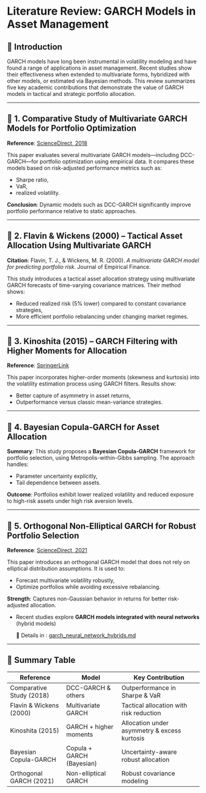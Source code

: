 # Literature Review: GARCH Models in Asset Management

## 🧠 Introduction

GARCH models have long been instrumental in volatility modeling and have found a range of applications in asset management. Recent studies show their effectiveness when extended to multivariate forms, hybridized with other models, or estimated via Bayesian methods. This review summarizes five key academic contributions that demonstrate the value of GARCH models in tactical and strategic portfolio allocation.

---

## 📘 1. Comparative Study of Multivariate GARCH Models for Portfolio Optimization

**Reference**: [ScienceDirect, 2018](https://www.sciencedirect.com/science/article/pii/S106294081830038X)

This paper evaluates several multivariate GARCH models—including DCC-GARCH—for portfolio optimization using empirical data. It compares these models based on risk-adjusted performance metrics such as:
- Sharpe ratio,
- VaR,
- realized volatility.

**Conclusion**: Dynamic models such as DCC-GARCH significantly improve portfolio performance relative to static approaches.

---

## 📗 2. Flavin & Wickens (2000) – Tactical Asset Allocation Using Multivariate GARCH

**Citation**: Flavin, T. J., & Wickens, M. R. (2000). _A multivariate GARCH model for predicting portfolio risk_. Journal of Empirical Finance.

This study introduces a tactical asset allocation strategy using multivariate GARCH forecasts of time-varying covariance matrices. Their method shows:
- Reduced realized risk (5% lower) compared to constant covariance strategies,
- More efficient portfolio rebalancing under changing market regimes.

---

## 📙 3. Kinoshita (2015) – GARCH Filtering with Higher Moments for Allocation

**Reference**: [SpringerLink](https://link.springer.com/article/10.1007/s00181-014-0871-1)

This paper incorporates higher-order moments (skewness and kurtosis) into the volatility estimation process using GARCH filters. Results show:
- Better capture of asymmetry in asset returns,
- Outperformance versus classic mean-variance strategies.

---

## 📕 4. Bayesian Copula-GARCH for Asset Allocation

**Summary**: This study proposes a **Bayesian Copula-GARCH** framework for portfolio selection, using Metropolis-within-Gibbs sampling. The approach handles:
- Parameter uncertainty explicitly,
- Tail dependence between assets.

**Outcome**: Portfolios exhibit lower realized volatility and reduced exposure to high-risk assets under high risk aversion levels.

---

## 📒 5. Orthogonal Non-Elliptical GARCH for Robust Portfolio Selection

**Reference**: [ScienceDirect, 2021](https://www.sciencedirect.com/science/article/pii/S0378426621000042)

This paper introduces an orthogonal GARCH model that does not rely on elliptical distribution assumptions. It is used to:
- Forecast multivariate volatility robustly,
- Optimize portfolios while avoiding excessive rebalancing.

**Strength**: Captures non-Gaussian behavior in returns for better risk-adjusted allocation.


- Recent studies explore **GARCH models integrated with neural networks** (hybrid models)

  📄 Details in  : [garch_neural_network_hybrids.md](./garch_neural_network_hybrids.md)

---

## 📌 Summary Table

| Reference | Model | Key Contribution |
|----------|-------|------------------|
| Comparative Study (2018) | DCC-GARCH & others | Outperformance in Sharpe & VaR |
| Flavin & Wickens (2000) | Multivariate GARCH | Tactical allocation with risk reduction |
| Kinoshita (2015) | GARCH + higher moments | Allocation under asymmetry & excess kurtosis |
| Bayesian Copula-GARCH | Copula + GARCH (Bayesian) | Uncertainty-aware robust allocation |
| Orthogonal GARCH (2021) | Non-elliptical GARCH | Robust covariance modeling |

